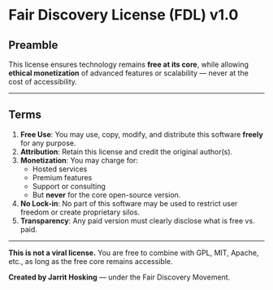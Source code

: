# Fair Discovery License (FDL) v1.0

## Preamble
This license ensures technology remains **free at its core**, while allowing **ethical monetization** of advanced features or scalability — never at the cost of accessibility.

---

## Terms

1. **Free Use**: You may use, copy, modify, and distribute this software **freely** for any purpose.
2. **Attribution**: Retain this license and credit the original author(s).
3. **Monetization**: You may charge for:
   - Hosted services
   - Premium features
   - Support or consulting
   - But **never** for the core open-source version.
4. **No Lock-in**: No part of this software may be used to restrict user freedom or create proprietary silos.
5. **Transparency**: Any paid version must clearly disclose what is free vs. paid.

---

**This is not a viral license.** You are free to combine with GPL, MIT, Apache, etc., as long as the free core remains accessible.

**Created by Jarrit Hosking** — under the Fair Discovery Movement.
